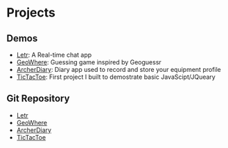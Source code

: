 # Projects

## Demos
- [Letr](https://storied-seahorse-83953f.netlify.app/): A Real-time chat app 
- [GeoWhere](https://geowhere.netlify.app/): Guessing game inspired by Geoguessr
- [ArcherDiary](https://floating-inlet-90734.herokuapp.com/): Diary app used to record and store your equipment profile
- [TicTacToe](https://dkdam.github.io/Tic-Tac-Toe/): First project I built to demostrate basic JavaScipt/JQueary

## Git Repository
- [Letr](https://github.com/dkdam/Letr)
- [GeoWhere](https://github.com/dkdam/project2-client)
- [ArcherDiary](https://github.com/dkdam/Archer-Session-Diaries)
- [TicTacToe](https://github.com/dkdam/Tic-Tac-Toe)

<!---
dkdam/dkdam is a ✨ special ✨ repository because its `README.md` (this file) appears on your GitHub profile.
You can click the Preview link to take a look at your changes.
--->
